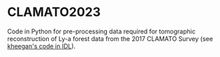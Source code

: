 # CLAMATO2023

Code in Python for pre-processing data required for tomographic reconstruction of Ly-a forest data from the 2017 CLAMATO Survey (see [kheegan's code in IDL](https://github.com/kheegan/CLAMATO2017)).

